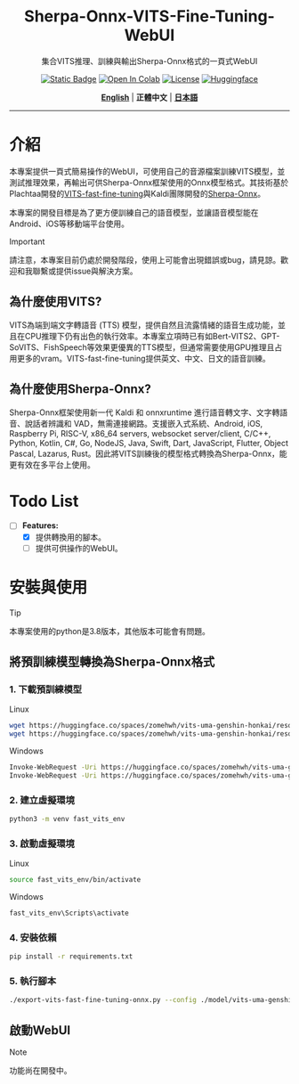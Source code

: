 <div align="center">
<h1>Sherpa-Onnx-VITS-Fine-Tuning-WebUI</h1>

集合VITS推理、訓練與輸出Sherpa-Onnx格式的一頁式WebUI

[![Static Badge](https://img.shields.io/badge/made_with-%F0%9F%92%96-red?style=for-the-badge&labelColor=orange)](https://github.com/anoneko777/sherpa-onnx-vits-fine-tuning-webui)
[![Open In Colab](https://img.shields.io/badge/Colab-F9AB00?style=for-the-badge&logo=googlecolab&color=525252)](https://github.com/anoneko777/sherpa-onnx-vits-fine-tuning-webui)
[![License](https://img.shields.io/badge/LICENSE-MIT-green.svg?style=for-the-badge)](https://github.com/anoneko777/sherpa-onnx-vits-fine-tuning-webui/blob/main/LICENSE)
[![Huggingface](https://img.shields.io/badge/🤗%20-online%20demo-yellow.svg?style=for-the-badge)](https://github.com/anoneko777/sherpa-onnx-vits-fine-tuning-webui)

[**English**](../README.md) | **正體中文** | [**日本語**](README-ja.md)

</div>

---

# 介紹
本專案提供一頁式簡易操作的WebUI，可使用自己的音源檔案訓練VITS模型，並測試推理效果，再輸出可供Sherpa-Onnx框架使用的Onnx模型格式。其技術基於Plachtaa開發的[VITS-fast-fine-tuning](https://github.com/Plachtaa/VITS-fast-fine-tuning)與Kaldi團隊開發的[Sherpa-Onnx](https://github.com/k2-fsa/sherpa-onnx)。

本專案的開發目標是為了更方便訓練自己的語音模型，並讓語音模型能在Android、iOS等移動端平台使用。

> [!IMPORTANT]  
> 請注意，本專案目前仍處於開發階段，使用上可能會出現錯誤或bug，請見諒。歡迎和我聯繫或提供issue與解決方案。

## 為什麼使用VITS?
VITS為端到端文字轉語音 (TTS) 模型，提供自然且流露情緒的語音生成功能，並且在CPU推理下仍有出色的執行效率。本專案立項時已有如Bert-VITS2、GPT-SoVITS、FishSpeech等效果更優異的TTS模型，但通常需要使用GPU推理且占用更多的vram。VITS-fast-fine-tuning提供英文、中文、日文的語音訓練。

## 為什麼使用Sherpa-Onnx?
Sherpa-Onnx框架使用新一代 Kaldi 和 onnxruntime 進行語音轉文字、文字轉語音、說話者辨識和 VAD，無需連接網路。支援嵌入式系統、Android, iOS, Raspberry Pi, RISC-V, x86_64 servers, websocket server/client, C/C++, Python, Kotlin, C#, Go, NodeJS, Java, Swift, Dart, JavaScript, Flutter, Object Pascal, Lazarus, Rust。因此將VITS訓練後的模型格式轉換為Sherpa-Onnx，能更有效在多平台上使用。

# Todo List

- [ ] **Features:**
  - [x] 提供轉換用的腳本。
  - [ ] 提供可供操作的WebUI。

# 安裝與使用
> [!TIP]  
> 本專案使用的python是3.8版本，其他版本可能會有問題。

## 將預訓練模型轉換為Sherpa-Onnx格式
### 1. 下載預訓練模型
Linux
```bash
wget https://huggingface.co/spaces/zomehwh/vits-uma-genshin-honkai/resolve/main/model/G_953000.pth -P model/vits-uma-genshin-honkai
wget https://huggingface.co/spaces/zomehwh/vits-uma-genshin-honkai/resolve/main/model/config.json -P model/vits-uma-genshin-honkai
```
Windows
```bash
Invoke-WebRequest -Uri https://huggingface.co/spaces/zomehwh/vits-uma-genshin-honkai/resolve/main/model/G_953000.pth -OutFile model/vits-uma-genshin-honkai/G_953000.pth
Invoke-WebRequest -Uri https://huggingface.co/spaces/zomehwh/vits-uma-genshin-honkai/resolve/main/model/config.json -OutFile model/vits-uma-genshin-honkai/config.json
```

### 2. 建立虛擬環境
```bash
python3 -m venv fast_vits_env
```

### 3. 啟動虛擬環境
Linux
```bash
source fast_vits_env/bin/activate
```
Windows
```bash
fast_vits_env\Scripts\activate
```

### 4. 安裝依賴
```bash
pip install -r requirements.txt
```

### 5. 執行腳本

```bash
./export-vits-fast-fine-tuning-onnx.py --config ./model/vits-uma-genshin-honkai/config.json --checkpoint ./model/vits-uma-genshin-honkai/G_953000.pth
```

## 啟動WebUI
> [!NOTE]  
> 功能尚在開發中。


